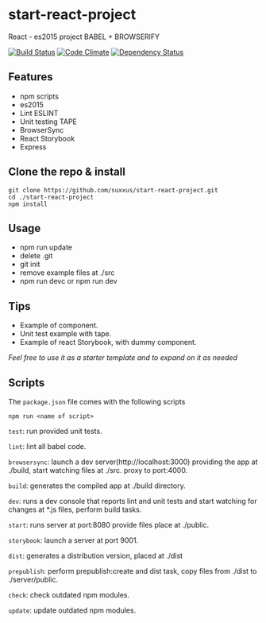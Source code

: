 # start-react-project
React - es2015 project BABEL + BROWSERIFY

[![Build Status](https://travis-ci.org/suxxus/start-react-project.svg?branch=master)](https://travis-ci.org/suxxus/start-react-project)
[![Code Climate](https://codeclimate.com/github/suxxus/start-react-project/badges/gpa.svg)](https://codeclimate.com/github/suxxus/start-react-project)
[![Dependency Status](https://gemnasium.com/badges/github.com/suxxus/start-react-project.svg)](https://gemnasium.com/github.com/suxxus/start-react-project)

## Features ###
* npm scripts
* es2015
* Lint ESLINT
* Unit testing TAPE
* BrowserSync
* React Storybook
* Express


## Clone the repo & install
```
git clone https://github.com/suxxus/start-react-project.git
cd ./start-react-project
npm install
```
## Usage
* npm run update
* delete .git
* git init
* remove example files at ./src
* npm run devc or npm run dev

## Tips
* Example of component.
* Unit test example with tape.
* Example of react Storybook, with dummy component.

*Feel free to use it as a starter template and to expand on it as needed*

## Scripts

The `package.json` file comes with the following scripts

`npm run <name of script>`

`test`: run provided unit tests.

`lint`: lint all babel code.

`browsersync`: launch a dev server(http://localhost:3000) providing the app at ./build, start watching files at ./src. proxy to port:4000.

`build`: generates the compiled app at ./build directory.

`dev`:  runs a dev console that reports lint and unit tests and start watching for changes at *.js files, perform build tasks.

`start`: runs server at port:8080 provide files place at ./public.

`storybook`:  launch a server at port 9001.

`dist`: generates a distribution version, placed at ./dist

`prepublish`: perform prepublish:create and dist task, copy files from ./dist to ./server/public.

`check`: check outdated npm modules.

`update`: update outdated npm modules.
